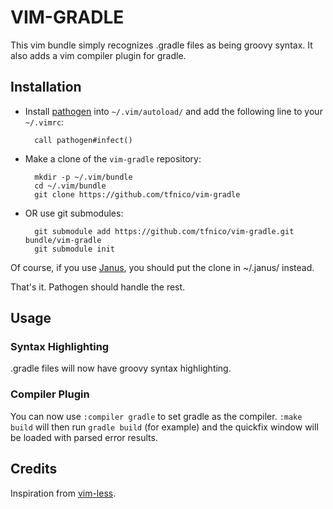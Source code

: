 # VIM-GRADLE #

This vim bundle simply recognizes .gradle files as being groovy syntax.  It also adds a vim compiler
plugin for gradle.

## Installation ##

- Install [pathogen](http://www.vim.org/scripts/script.php?script_id=2332) into `~/.vim/autoload/` and add the
   following line to your `~/.vimrc`:

        call pathogen#infect()

- Make a clone of the `vim-gradle` repository:

        mkdir -p ~/.vim/bundle
        cd ~/.vim/bundle
        git clone https://github.com/tfnico/vim-gradle

- OR use git submodules:

        git submodule add https://github.com/tfnico/vim-gradle.git bundle/vim-gradle
        git submodule init

Of course, if you use [Janus](https://github.com/carlhuda/janus/), you should put the clone in ~/.janus/
instead.

That's it. Pathogen should handle the rest.

## Usage ##

### Syntax Highlighting ###

.gradle files will now have groovy syntax highlighting.

### Compiler Plugin ###

You can now use `:compiler gradle` to set gradle as the compiler. `:make build` will then run
`gradle build` (for example) and the quickfix window will be loaded with parsed error results.

## Credits ##

Inspiration from [vim-less](https://github.com/groenewege/vim-less).

